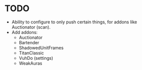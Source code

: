 # TODO

- Ability to configure to only push certain things, for addons like Auctionator (scan).
- Add addons:
  - Auctionator
  - Bartender
  - ShadowedUnitFrames
  - TitanClassic
  - VuhDo (settings)
  - WeakAuras
